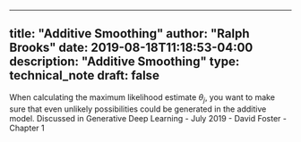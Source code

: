 
---
title: "Additive Smoothing"
author: "Ralph Brooks"
date: 2019-08-18T11:18:53-04:00
description: "Additive Smoothing"
type: technical_note
draft: false
---

When calculating the maximum likelihood estimate $\theta_j$, you want to make sure that even unlikely possibilities could be generated in the additive model.
Discussed in Generative Deep Learning - July 2019 - David Foster - Chapter 1
